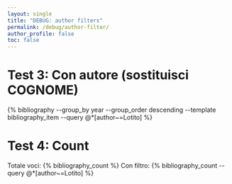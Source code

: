 ```yaml
---
layout: single
title: "DEBUG: author filters"
permalink: /debug/author-filter/
author_profile: false
toc: false
---
```



# Test 3: Con autore (sostituisci COGNOME)
{% bibliography   --group_by year --group_order descending --template bibliography_item  --query  @*[author~=Lotito] %}

# Test 4: Count
Totale voci: {% bibliography_count %}
Con filtro: {% bibliography_count --query @*[author~=Lotito] %}

